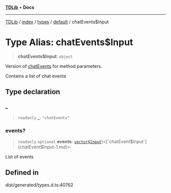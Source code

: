 [**TDLib**](../../../../../../README.md) • **Docs**

***

[TDLib](../../../../../../modules.md) / [index](../../../../../README.md) / [types](../../../README.md) / [default](../README.md) / chatEvents$Input

# Type Alias: chatEvents$Input

> **chatEvents$Input**: `object`

Version of [chatEvents](chatEvents-1.md) for method parameters.

Contains a list of chat events

## Type declaration

### \_

> `readonly` **\_**: `"chatEvents"`

### events?

> `readonly` `optional` **events**: [`vector$Input`](vector$Input.md)\<[`chatEvent$Input`](chatEvent$Input-1.md)\>

List of events

## Defined in

dist/generated/types.d.ts:40762
